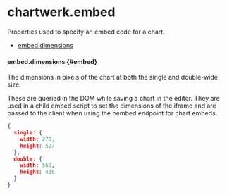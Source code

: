# chartwerk.embed

Properties used to specify an embed code for a chart.

- [embed.dimensions](#embed)

#### embed.dimensions {#embed}

The dimensions in pixels of the chart at both the single and double-wide size. 

These are queried in the DOM while saving a chart in the editor. They are used in a child embed script to set the dimensions of the iframe and are passed to the client when using the oembed endpoint for chart embeds. 

```JSON
{
  single: {
    width: 270,
    height: 527
  },
  double: {
    width: 560,
    height: 436
  }
}
```